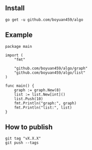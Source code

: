 ## Install
```
go get -u github.com/boyuan459/algo
```

## Example
```
package main

import (
	"fmt"

	"github.com/boyuan459/algo/graph"
	"github.com/boyuan459/algo/list"
)

func main() {
	graph := graph.New(8)
	list := list.New[int]()
	list.Push(10)
	fmt.Println("graph:", graph)
	fmt.Println("list:", list)
}
```

## How to publish
```
git tag "vX.X.X"
git push --tags
```
